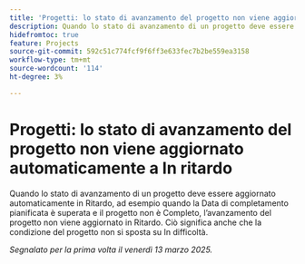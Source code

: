 ```yaml
---
title: 'Progetti: lo stato di avanzamento del progetto non viene aggiornato automaticamente a In ritardo'
description: Quando lo stato di avanzamento di un progetto deve essere aggiornato automaticamente in Ritardo, ad esempio quando la Data di completamento pianificata è superata e il progetto non è Completo, l’avanzamento del progetto non viene aggiornato in Ritardo. Ciò significa anche che la condizione del progetto non si sposta su In difficoltà.
hidefromtoc: true
feature: Projects
source-git-commit: 592c51c774fcf9f6ff3e633fec7b2be559ea3158
workflow-type: tm+mt
source-wordcount: '114'
ht-degree: 3%

---
```



# Progetti: lo stato di avanzamento del progetto non viene aggiornato automaticamente a In ritardo

Quando lo stato di avanzamento di un progetto deve essere aggiornato automaticamente in Ritardo, ad esempio quando la Data di completamento pianificata è superata e il progetto non è Completo, l’avanzamento del progetto non viene aggiornato in Ritardo. Ciò significa anche che la condizione del progetto non si sposta su In difficoltà.

_Segnalato per la prima volta il venerdì 13 marzo 2025._
